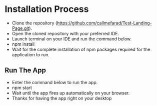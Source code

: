 # Installation Process

- Clone the repository (https://github.com/callmefarad/Test-Landing-Page.git).
- Open the cloned repository with your preferred IDE.
- Launch terminal on your IDE and run the command below.
- npm install
- Wait for the complete installation of npm packages required for the application to run.

## Run The App

- Enter the command below to run the app.
- npm start
- Wait until the app fires up automatically on your browser.
- Thanks for having the app right on your desktop